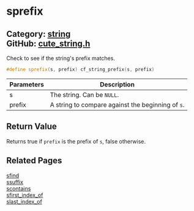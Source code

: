 [](../header.md ':include')

# sprefix

Category: [string](/api_reference?id=string)  
GitHub: [cute_string.h](https://github.com/RandyGaul/cute_framework/blob/master/include/cute_string.h)  
---

Check to see if the string's prefix matches.

```cpp
#define sprefix(s, prefix) cf_string_prefix(s, prefix)
```

Parameters | Description
--- | ---
s | The string. Can be `NULL`.
prefix | A string to compare against the beginning of `s`.

## Return Value

Returns true if `prefix` is the prefix of `s`, false otherwise.

## Related Pages

[sfind](/string/sfind.md)  
[ssuffix](/string/ssuffix.md)  
[scontains](/string/scontains.md)  
[sfirst_index_of](/string/sfirst_index_of.md)  
[slast_index_of](/string/slast_index_of.md)  
